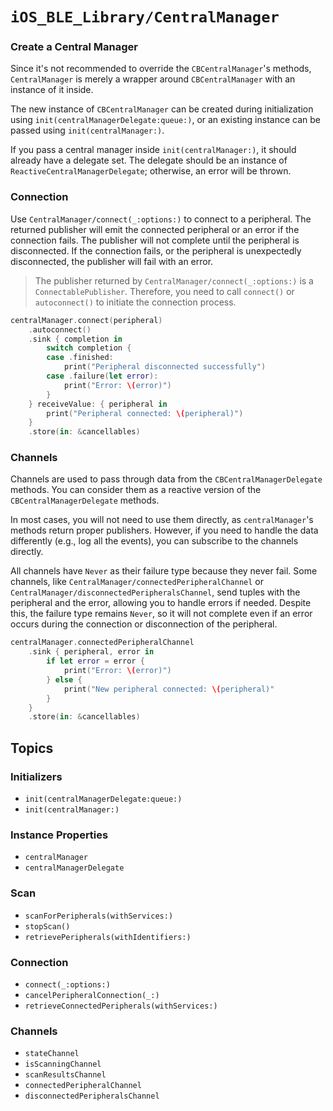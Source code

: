 # ``iOS_BLE_Library/CentralManager``

### Create a Central Manager

Since it's not recommended to override the `CBCentralManager`'s methods, ``CentralManager`` is merely a wrapper around `CBCentralManager` with an instance of it inside.

The new instance of `CBCentralManager` can be created during initialization using ``init(centralManagerDelegate:queue:)``, or an existing instance can be passed using ``init(centralManager:)``.

If you pass a central manager inside ``init(centralManager:)``, it should already have a delegate set. The delegate should be an instance of ``ReactiveCentralManagerDelegate``; otherwise, an error will be thrown.

### Connection 

Use ``CentralManager/connect(_:options:)`` to connect to a peripheral.
The returned publisher will emit the connected peripheral or an error if the connection fails.
The publisher will not complete until the peripheral is disconnected. 
If the connection fails, or the peripheral is unexpectedly disconnected, the publisher will fail with an error.

> The publisher returned by ``CentralManager/connect(_:options:)`` is a `ConnectablePublisher`. Therefore, you need to call `connect()` or `autoconnect()` to initiate the connection process.

```swift
centralManager.connect(peripheral)
    .autoconnect()
    .sink { completion in
        switch completion {
        case .finished:
            print("Peripheral disconnected successfully")
        case .failure(let error):
            print("Error: \(error)")
        }
    } receiveValue: { peripheral in
        print("Peripheral connected: \(peripheral)")
    }
    .store(in: &cancellables)
```

### Channels

Channels are used to pass through data from the `CBCentralManagerDelegate` methods.
You can consider them as a reactive version of the `CBCentralManagerDelegate` methods.

In most cases, you will not need to use them directly, as `centralManager`'s methods return proper publishers. However, if you need to handle the data differently (e.g., log all the events), you can subscribe to the channels directly.

All channels have `Never` as their failure type because they never fail. Some channels, like `CentralManager/connectedPeripheralChannel` or `CentralManager/disconnectedPeripheralsChannel`, send tuples with the peripheral and the error, allowing you to handle errors if needed. Despite this, the failure type remains `Never`, so it will not complete even if an error occurs during the connection or disconnection of the peripheral.

```swift
centralManager.connectedPeripheralChannel
    .sink { peripheral, error in
        if let error = error {
            print("Error: \(error)")
        } else {
            print("New peripheral connected: \(peripheral)"
        }
    }
    .store(in: &cancellables)
```

## Topics

### Initializers

- ``init(centralManagerDelegate:queue:)``
- ``init(centralManager:)``

### Instance Properties

- ``centralManager``
- ``centralManagerDelegate``

### Scan

- ``scanForPeripherals(withServices:)``
- ``stopScan()``
- ``retrievePeripherals(withIdentifiers:)``

### Connection

- ``connect(_:options:)``
- ``cancelPeripheralConnection(_:)``
- ``retrieveConnectedPeripherals(withServices:)``

### Channels

- ``stateChannel``
- ``isScanningChannel``
- ``scanResultsChannel``
- ``connectedPeripheralChannel``
- ``disconnectedPeripheralsChannel``
